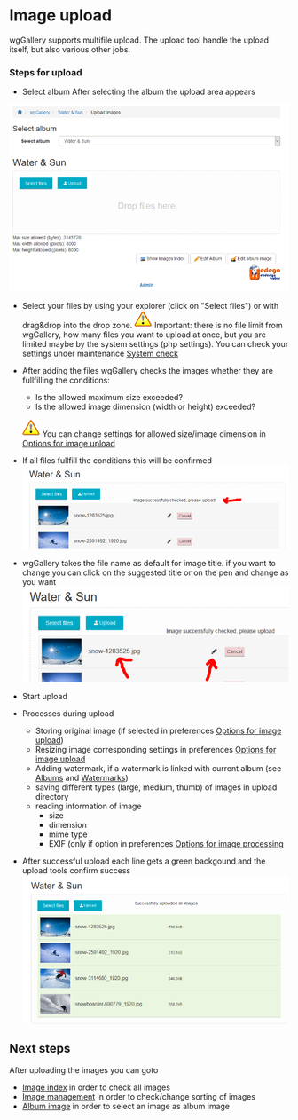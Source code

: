 # Image upload

wgGallery supports multifile upload. The upload tool handle the upload itself, but also various other jobs.

### Steps for upload

* Select album After selecting the album the upload area appears

![](../../.gitbook/assets/upload1.png)

* Select your files by using your explorer \(click on "Select files"\) or with drag&drop into the drop zone.  ![](../../.gitbook/assets/important.png) Important: there is no file limit from wgGallery, how many files you want to upload at once, but you are limited maybe by the system settings \(php settings\). You can check your settings under maintenance [System check]()
* After adding the files wgGallery checks the images whether they are fullfilling the conditions:

  * Is the allowed maximum size exceeded?
  * Is the allowed image dimension \(width or height\) exceeded?

  ![](../../.gitbook/assets/important.png) You can change settings for allowed size/image dimension in [Options for image upload](../preferences/options-for-image-upload.md)

* If all files fullfill the conditions this will be confirmed ![](../../.gitbook/assets/upload2.png)
* wgGallery takes the file name as default for image title. if you want to change you can click on the suggested title or on the pen and change as you want  ![](../../.gitbook/assets/upload3.png) 
* Start upload
* Processes during upload
  * Storing original image \(if selected in preferences [Options for image upload](../preferences/options-for-image-upload.md)\)
  * Resizing image corresponding settings in preferences [Options for image upload](../preferences/options-for-image-upload.md)
  * Adding watermark, if a watermark is linked with current album \(see [Albums]() and [Watermarks]()\)
  * saving different types \(large, medium, thumb\) of images in upload directory
  * reading information of image
    * size
    * dimension
    * mime type
    * EXIF \(only if option in preferences [Options for image processing](../preferences/options-for-image-processing.md)
* After successful upload each line gets a green backgound and the upload tools confirm success  ![](../../.gitbook/assets/upload4.png) 

## Next steps

After uploading the images you can goto

* [Image index]() in order to check all images
* [Image management](image-management.md) in order to check/change sorting of images
* [Album image](https://app.gitbook.com/@xoops/s/wggallery-tutorial/~/edit/drafts/-Lsp6ZJlrSkVXk5zy3up/english/the-user-side/album-image) in order to select an image as album image

